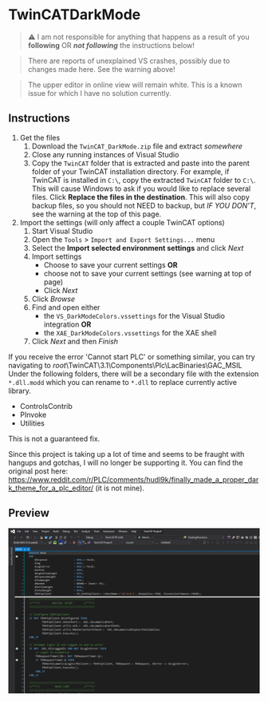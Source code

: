 # TwinCATDarkMode

> :warning: I am not responsible for anything that happens as a result of you **following** OR ***not following*** the instructions below!

> There are reports of unexplained VS crashes, possibly due to changes made here. See the warning above!

> The upper editor in online view will remain white. This is a known issue for which I have no solution currently.

## Instructions

1. Get the files
    1. Download the ``TwinCAT_DarkMode.zip`` file and extract *somewhere*
    1. Close any running instances of Visual Studio
    1. Copy the ``TwinCAT`` folder that is extracted and paste into the parent folder of your TwinCAT installation directory. For example, if TwinCAT is installed in ``C:\``, copy the extracted ``TwinCAT`` folder to ``C:\``.  This will cause Windows to ask if you would like to replace several files. Click **Replace the files in the destination**. This will also copy backup files, so you should not NEED to backup, but _IF YOU DON'T_, see the warning at the top of this page.
1. Import the settings (will only affect a couple TwinCAT options)
    1. Start Visual Studio
    1. Open the ``Tools`` > ``Import and Export Settings...`` menu
    1. Select the **Import selected environment settings** and click *Next*
    1. Import settings 
        - Choose to save your current settings **OR**
        -   choose not to save your current settings (see warning at top of page)
        - Click *Next*
    1. Click *Browse*
    1. Find and open either
        - the ``VS_DarkModeColors.vssettings`` for the Visual Studio integration **OR**
        -   the ``XAE_DarkModeColors.vssettings`` for the XAE shell
    3. Click *Next* and then *Finish*


If you receive the error 'Cannot start PLC' or something similar, you can try navigating to *root*\TwinCAT\3.1\Components\Plc\LacBinaries\GAC_MSIL
Under the following folders, there will be a secondary file with the extension ``*.dll.modd`` which you can rename to ``*.dll`` to replace currently active library.
- ControlsContrib
- PInvoke
- Utilities

This is not a guaranteed fix.

Since this project is taking up a lot of time and seems to be fraught with hangups and gotchas, I will no longer be supporting it. You can find the original post here: https://www.reddit.com/r/PLC/comments/hudl9k/finally_made_a_proper_dark_theme_for_a_plc_editor/ (it is not mine).


## Preview
![preview](preview.png)
